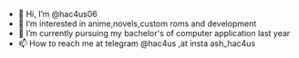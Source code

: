 - 👋 Hi, I’m @hac4us06
- 👀 I’m interested in anime,novels,custom roms and development 
- 🌱 I’m currently pursuing my bachelor's of computer application last year
- 📫 How to reach me at telegram @hac4us ,at insta ash_hac4us

<!---
hac4us06/hac4us06 is a ✨ special ✨ repository because its `README.md` (this file) appears on your GitHub profile.
You can click the Preview link to take a look at your changes.
--->
